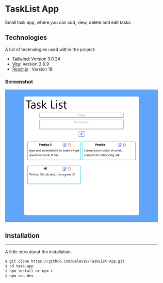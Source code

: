 # TaskList App

Small task app, where you can add, view, delete and edit tasks.

## Technologies
A list of technologies used within the project:
* [Tailwind](https://vitejs.dev/): Version 3.0.24 
* [Vite](https://tailwindcss.com/): Version 2.9.9
* [React.js](https://es.reactjs.org/) : Version 18

### Screenshot
![Image text](src/assets/app.png)

## Installation
***
A little intro about the installation. 
```
$ git clone https://github.com/Dalex19/TaskList-App.git
$ cd task-app
$ npm install or npm i
$ npm run dev
```